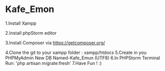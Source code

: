 # Kafe_Emon

1.Install Xampp

2.Install phpStorm editor

3.Install Composer via https://getcomposer.org/

4.Clone the git to your xampp folder : xampp/htdocs
5.Create in you PHPMyAdmin New DB Named-Kafe_Emun (UTF8)
6.In PHPStorm Terminal Run: 'php artisan migrate:fresh'
7.Have Fun ! :)
